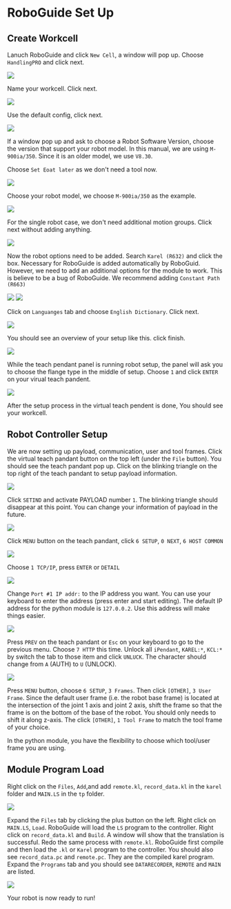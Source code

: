 # RoboGuide Set Up

## Create Workcell

Lanuch RoboGuide and click `New Cell`, a window will pop up. Choose `HandlingPRO` and click next.

![](figures/step_1.png)

Name your workcell. Click next.

![](figures/step_2.png)

Use the default config, click next.

![](figures/step_3.png)

If a window pop up and ask to choose a Robot Software Version, choose the version that support your robot model. In this manual, we are using `M-900ia/350`. Since it is an older model, we use `V8.30`.

Choose `Set Eoat later` as we don't need a tool now.

![](figures/step_4.png)

Choose your robot model, we choose `M-900ia/350` as the example.

![](figures/step_5.png)

For the single robot case, we don't need additional motion groups. Click next without adding anything.

![](figures/step_6.png)

Now the robot options need to be added. Search `Karel (R632)` and click the box. Necessary for RoboGuide is added automatically by RoboGuid. However, we need to add an additional options for the module to work. This is believe to be a bug of RoboGuide. We recommend adding `Constant Path (R663)`

![](figures/step_7_1.png)
![](figures/step_7_2.png)

Click on `Languanges` tab and choose `English Dictionary`. Click next.

![](figures/step_7_3.png)

You should see an overview of your setup like this. click finish.

![](figures/step_8.png)

While the teach pendant panel is running robot setup, the panel will ask you to choose the flange type in the middle of setup. Choose `1` and click `ENTER` on your virual teach pandent.

![](figures/step_9.png)

After the setup process in the virtual teach pendent is done, You should see your workcell. 

## Robot Controller Setup

We are now setting up payload, communication, user and tool frames. Click the virtual teach pandant button on the top left (under the `File` button). You should see the teach pandant pop up. Click on the blinking triangle on the top right of the teach pandant to setup payload information.

![](figures/step_10.png)

Click `SETIND` and activate PAYLOAD number `1`. The blinking triangle should disappear at this point. You can change your information of payload in the future.

![](figures/step_11.png)

Click `MENU` button on the teach pandant, click `6 SETUP`, `0 NEXT`, `6 HOST COMMON`

![](figures/step_12.png)

Choose `1 TCP/IP`, press `ENTER` or `DETAIL`

![](figures/step_13.png)

Change `Port #1 IP addr:` to the IP address you want. You can use your keyboard to enter the address (press enter and start editing). The default IP address for the python module is `127.0.0.2`. Use this address will make things easier.

![](figures/step_14.png)

Press `PREV` on the teach pandant or `Esc` on your keyboard to go to the previous menu. Choose `7 HTTP` this time. Unlock all `iPendant`, `KAREL:*`, `KCL:*` by switch the tab to those item and click `UNLUCK`. The character should change from `A` (AUTH) to `U` (UNLOCK).

![](figures/step_15.png)

Press `MENU` button, choose `6 SETUP`, `3 Frames`. Then click `[OTHER]`, `3 User Frame`. Since the default user frame (i.e. the robot base frame) is located at the intersection of the joint 1 axis and joint 2 axis, shift the frame so that the frame is on the bottom of the base of the robot. You should only needs to shift it along z-axis. The click `[OTHER]`, `1 Tool Frame` to match the tool frame of your choice. 

In the python module, you have the flexibility to choose which tool/user frame you are using.

## Module Program Load

Right click on the `Files`, `Add`,and add `remote.kl`, `record_data.kl` in the `karel` folder and `MAIN.LS` in the `tp` folder.

![](figures/step_16.png)

Expand the `Files` tab by clicking the plus button on the left. Right click on `MAIN.LS`, `Load`. RoboGuide will load the `LS` program to the controller. Right click on `record_data.kl` and `Build`. A window will show that the translation is successful. Redo the same process with `remote.kl`. RoboGuide first compile and then load the `.kl` or `Karel` program to the controller. You should also see `record_data.pc` and `remote.pc`. They are the compiled karel program. Expand the `Programs` tab and you should see `DATARECORDER`, `REMOTE` and `MAIN` are listed.

![](figures/step_17.png)

Your robot is now ready to run!
